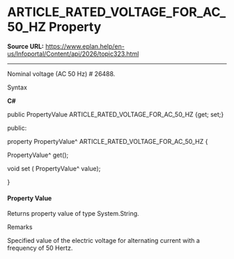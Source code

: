 # ARTICLE_RATED_VOLTAGE_FOR_AC_50_HZ Property

**Source URL:** https://www.eplan.help/en-us/Infoportal/Content/api/2026/topic323.html

---

Nominal voltage (AC 50 Hz) # 26488.

Syntax

**C#**



public PropertyValue ARTICLE_RATED_VOLTAGE_FOR_AC_50_HZ {get; set;}

public:

property PropertyValue^ ARTICLE_RATED_VOLTAGE_FOR_AC_50_HZ {

   PropertyValue^ get();

   void set (    PropertyValue^ value);

}


#### Property Value

Returns property value of type System.String.

Remarks

Specified value of the electric voltage for alternating current with a frequency of 50 Hertz.
